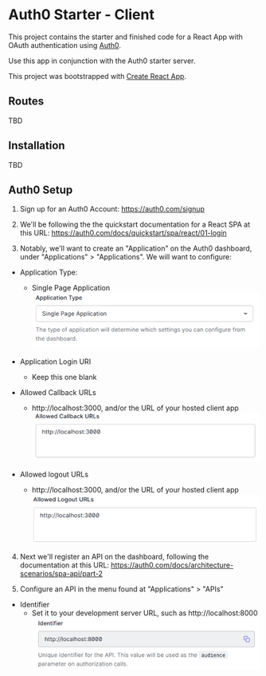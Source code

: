 # Auth0 Starter - Client

This project contains the starter and finished code for a React App with OAuth authentication using [Auth0](https://auth0.com/).

Use this app in conjunction with the Auth0 starter server.

This project was bootstrapped with [Create React App](https://github.com/facebook/create-react-app).

## Routes
TBD

## Installation
TBD

## Auth0 Setup
1. Sign up for an Auth0 Account: https://auth0.com/signup

2. We'll be following the the quickstart documentation for a React SPA at this URL: https://auth0.com/docs/quickstart/spa/react/01-login

3. Notably, we'll want to create an "Application" on the Auth0 dashboard, under "Applications" > "Applications". We will want to configure:

* Application Type:
    * Single Page Application
    ![application type](./readme-images/application-type.png)

* Application Login URI
    * Keep this one blank

* Allowed Callback URLs
    * http://localhost:3000, and/or the URL of your hosted client app
    ![callback urls](./readme-images/callback.png)

* Allowed logout URLs
    * http://localhost:3000, and/or the URL of your hosted client app
    ![callback urls](./readme-images/logout.png)

4. Next we'll register an API on the dashboard, following the documentation at this URL: https://auth0.com/docs/architecture-scenarios/spa-api/part-2

5. Configure an API in the menu found at "Applications" > "APIs"

* Identifier
    * Set it to your development server URL, such as http://localhost:8000
    ![identifiers](./readme-images/identifier.png)